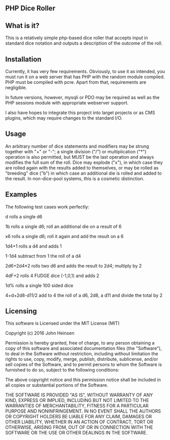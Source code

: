PHP Dice Roller
---------------

What is it?
-----------
This is a relatively simple php-based dice roller that accepts input in
standard dice notation and outputs a description of the outcome of the roll.

Installation
------------
Currently, it has very few requirements. Obviously, to use it as intended, you
must run it on a web server that has PHP with the random module compiled.
PHP must be compiled with pcre. Apart from that, requirements are negligible.

In future versions, however, mysqli or PDO may be required as well as the PHP
sessions module with appropriate webserver support.

I also have hopes to integrate this project into larget projects or as CMS
plugins, which may require changes to the standard I/O.

Usage
-----
An arbitrary number of dice statements and modifiers may be strung together
with "+" or "-"; a single division ("/") or multiplication ("*") operation is
also permitted, but MUST be the last operation and always modifies the full
sum of the roll. 
Dice may explode ("x"), in which case they are rolled again with the results
added to themselves, or may be rolled as "breeding" dice ("b") in which case an
additional die is rolled and added to the result. In non-dice-pool systems,
this is a cosmetic distinction.

Examples
--------
The following test cases work perfectly:

d		rolls a single d6

1b		rolls a single d6; roll an additional die on a result of 6

x6		rolls a single d6; roll it again and add the result on a 6

1d4+1		rolls a d4 and adds 1

1-1d4		subtract from 1 the roll of a d4

2d6+2d4*2	rolls two d6 and adds the result to 2d4; multiply by 2

4dF+2		rolls 4 FUDGE dice (-1,0,1) and adds 2

1d%		rolls a single 100 sided dice

4+d+2d8-d11/2	add to 4 the roll of a d6, 2d8, a d11 and divide the total by 2

Licensing
---------
This software is Licensed under the MIT License (MIT)

Copyright (c) 2016 John Heinsen

Permission is hereby granted, free of charge, to any person obtaining a copy
of this software and associated documentation files (the "Software"), to deal
in the Software without restriction, including without limitation the rights
to use, copy, modify, merge, publish, distribute, sublicense, and/or sell
copies of the Software, and to permit persons to whom the Software is
furnished to do so, subject to the following conditions:

The above copyright notice and this permission notice shall be included in
all copies or substantial portions of the Software.

THE SOFTWARE IS PROVIDED "AS IS", WITHOUT WARRANTY OF ANY KIND, EXPRESS OR
IMPLIED, INCLUDING BUT NOT LIMITED TO THE WARRANTIES OF MERCHANTABILITY,
FITNESS FOR A PARTICULAR PURPOSE AND NONINFRINGEMENT. IN NO EVENT SHALL THE
AUTHORS OR COPYRIGHT HOLDERS BE LIABLE FOR ANY CLAIM, DAMAGES OR OTHER
LIABILITY, WHETHER IN AN ACTION OF CONTRACT, TORT OR OTHERWISE, ARISING FROM,
OUT OF OR IN CONNECTION WITH THE SOFTWARE OR THE USE OR OTHER DEALINGS IN
THE SOFTWARE.
